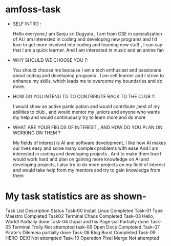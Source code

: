 # amfoss-task

- SELF INTRO :

     Hello everyone,I am Sanju sri Dugyala , I am from  CSE in specialization of AI.I am interested in coding and developing new programs and I’d love to get more involved into coding and learning new stuff , I can say that I am a quick learner. And I am interested in music and an anime fan 

- WHY SHOULD WE CHOOSE YOU ?:

    You should choose me because I am a tech enthusiast and passionate about coding and developing programs . I am self learner and I strive to enhance my skills, which leads me to overcome my boundaries and do more.

- HOW DO YOU INTEND TO TO CONTRIBUTE BACK TO THE CLUB ?:
    
   I would show an active participation and would contribute ,best of my abilities to club , and would mentor my juniors and anyone who wants my help and would continuously try to learn more and do more

- WHAT ARE YOUR FIELDS OF INTEREST , AND HOW DO YOU PLAN ON WORKING ON THEM ?

   My fields of interest is AI and software development, I like how AI makes our lives easy and solve many complex problems with ease.And I am interested in coding and developing projects . And to make them true I would work hard and plan on gaining more knowledge on AI and developing projects, I also try to do more projects on my field of interest and would take help from my mentors and try to gain knowledge from them

  
# My task statistics are as shown-
Task List 	Description 	Status
Task-00 	Install Linux 	Completed
Task-01 	Type Maestro 	Completed
Task02 	Terminal Chaos 	Completed
Task-03 	Hello, World! 	Partially done
Task-04 	Gopal and his Page-pal 	Partially done
Task-05 	Terminal Trolly 	Not attempted
task-06 	Open Docs  Completed
Task-07 	Pirate's Dilemma 	partially done
Task-08 	Blog Burst 	Completed
Task-09 	HERO-DEX! 	Not attempted
Task-10 	Operation Pixel Merge	Not attempted
